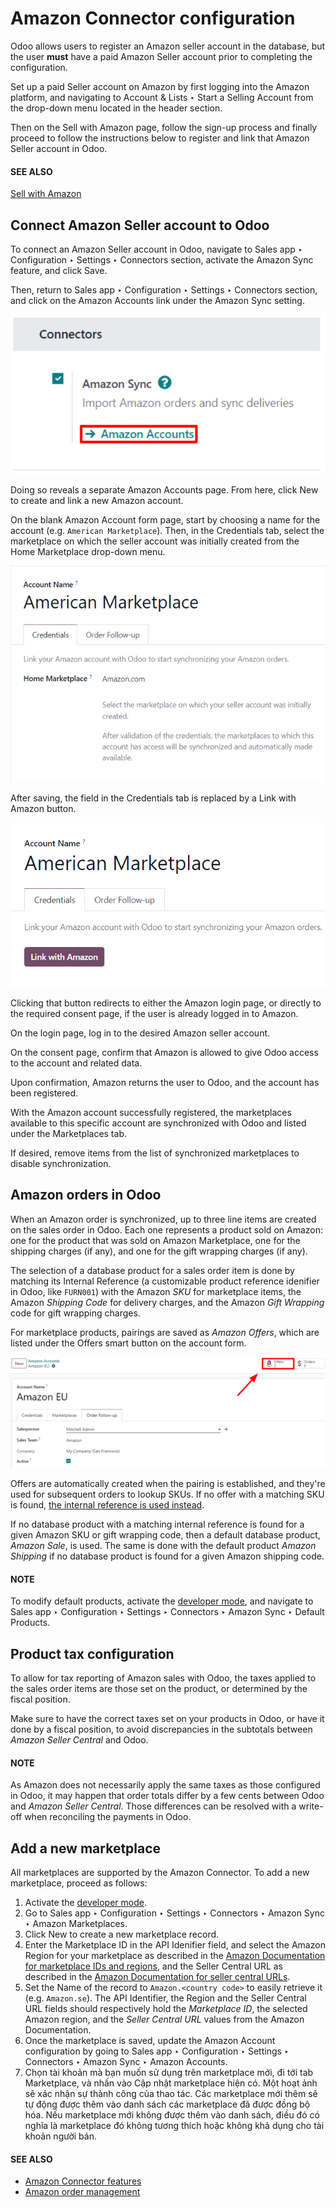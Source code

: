 # Amazon Connector configuration

Odoo allows users to register an Amazon seller account in the database, but the user **must** have
a paid Amazon Seller account prior to completing the configuration.

Set up a paid Seller account on Amazon by first logging into the Amazon platform, and navigating to
Account & Lists ‣ Start a Selling Account from the drop-down menu located in
the header section.

Then on the Sell with Amazon page, follow the sign-up process and finally proceed to
follow the instructions below to register and link that Amazon Seller account in Odoo.

#### SEE ALSO
[Sell with Amazon](https://www.amazon.com/b/?node=12766669011)

## Connect Amazon Seller account to Odoo

<a id="amazon-setup"></a>

To connect an Amazon Seller account in Odoo, navigate to Sales app ‣
Configuration ‣ Settings ‣ Connectors section, activate the Amazon Sync feature,
and click Save.

Then, return to Sales app ‣ Configuration ‣ Settings ‣ Connectors section,
and click on the Amazon Accounts link under the Amazon Sync setting.

![The Amazon Accounts link beneath the Amazon Sync settings in Odoo Sales.](../../../../.gitbook/assets/amazon-accounts-link-setting.png)

Doing so reveals a separate Amazon Accounts page. From here, click New to
create and link a new Amazon account.

On the blank Amazon Account form page, start by choosing a name for the account (e.g.
`American Marketplace`). Then, in the Credentials tab, select the marketplace on which
the seller account was initially created from the Home Marketplace drop-down menu.

![A typical Amazon Account form page in the Odoo Sales application.](../../../../.gitbook/assets/amazon-accounts-form-page.png)

After saving, the field in the Credentials tab is replaced by a Link with
Amazon button.

![A typical Amazon Account form page and Link with Amazon button in Odoo Sales.](../../../../.gitbook/assets/amazon-accounts-form-link-button.png)

Clicking that button redirects to either the Amazon login page, or directly to the required consent
page, if the user is already logged in to Amazon.

On the login page, log in to the desired Amazon seller account.

On the consent page, confirm that Amazon is allowed to give Odoo access to the account and related
data.

Upon confirmation, Amazon returns the user to Odoo, and the account has been registered.

With the Amazon account successfully registered, the marketplaces available to this specific account
are synchronized with Odoo and listed under the Marketplaces tab.

If desired, remove items from the list of synchronized marketplaces to disable synchronization.

## Amazon orders in Odoo

When an Amazon order is synchronized, up to three line items are created on the sales order in Odoo.
Each one represents a product sold on Amazon: one for the product that was sold on Amazon
Marketplace, one for the shipping charges (if any), and one for the gift wrapping charges (if any).

<a id="amazon-matching"></a>

The selection of a database product for a sales order item is done by matching its
Internal Reference (a customizable product reference idenifier in Odoo, like `FURN001`)
with the Amazon *SKU* for marketplace items, the Amazon *Shipping Code* for delivery charges, and
the Amazon *Gift Wrapping* code for gift wrapping charges.

For marketplace products, pairings are saved as *Amazon Offers*, which are listed under the
Offers smart button on the account form.

![The Amazon Offers smart button on the account form in Odoo Sales.](../../../../.gitbook/assets/amazon-offers-button.png)

Offers are automatically created when the pairing is established, and they're used for subsequent
orders to lookup SKUs. If no offer with a matching SKU is found, [the internal reference is
used instead](#amazon-matching).

If no database product with a matching internal reference is found for a given Amazon SKU or gift
wrapping code, then a default database product, *Amazon Sale*, is used. The same is done with the
default product *Amazon Shipping* if no database product is found for a given Amazon shipping code.

#### NOTE
To modify default products, activate the [developer mode](../../../general/developer_mode.md#developer-mode), and navigate to
Sales app ‣ Configuration ‣ Settings ‣ Connectors ‣ Amazon Sync ‣
Default Products.

## Product tax configuration

To allow for tax reporting of Amazon sales with Odoo, the taxes applied to the sales order items are
those set on the product, or determined by the fiscal position.

Make sure to have the correct taxes set on your products in Odoo, or have it done by a fiscal
position, to avoid discrepancies in the subtotals between *Amazon Seller Central* and Odoo.

#### NOTE
As Amazon does not necessarily apply the same taxes as those configured in Odoo, it may happen
that order totals differ by a few cents between Odoo and *Amazon Seller Central*. Those
differences can be resolved with a write-off when reconciling the payments in Odoo.

<a id="amazon-add-new-marketplace"></a>

## Add a new marketplace

All marketplaces are supported by the Amazon Connector. To add a new marketplace, proceed as
follows:

1. Activate the [developer mode](../../../general/developer_mode.md#developer-mode).
2. Go to Sales app ‣ Configuration ‣ Settings ‣ Connectors ‣ Amazon Sync ‣
   Amazon Marketplaces.
3. Click New to create a new marketplace record.
4. Enter the Marketplace ID in the API Idenifier field, and select the Amazon
   Region for your marketplace as described in the [Amazon Documentation for marketplace IDs and
   regions](https://developer-docs.amazon.com/sp-api/docs/marketplace-ids), and the
   Seller Central URL as described in the [Amazon Documentation for seller central URLs](https://developer-docs.amazon.com/sp-api/docs/seller-central-urls).
5. Set the Name of the record to `Amazon.<country code>` to easily retrieve it (e.g.
   `Amazon.se`). The API Identifier, the Region and the Seller
   Central URL fields should respectively hold the *Marketplace ID*, the selected Amazon region,
   and the *Seller Central URL* values from the Amazon Documentation.
6. Once the marketplace is saved, update the Amazon Account configuration by going to
   Sales app ‣ Configuration ‣ Settings ‣ Connectors ‣ Amazon Sync ‣
   Amazon Accounts.
7. Chọn tài khoản mà bạn muốn sử dụng trên marketplace mới, đi tới tab Marketplace, và nhấn vào Cập nhật marketplace hiện có. Một hoạt ảnh sẽ xác nhận sự thành công của thao tác. Các marketplace mới thêm sẽ tự động được thêm vào danh sách các marketplace đã được đồng bộ hóa. Nếu marketplace mới không được thêm vào danh sách, điều đó có nghĩa là marketplace đó không tương thích hoặc không khả dụng cho tài khoản người bán.

#### SEE ALSO
- [Amazon Connector features](features.md)
- [Amazon order management](manage.md)
